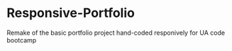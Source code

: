 # Responsive-Portfolio
Remake of the basic portfolio project hand-coded responively for UA code bootcamp
